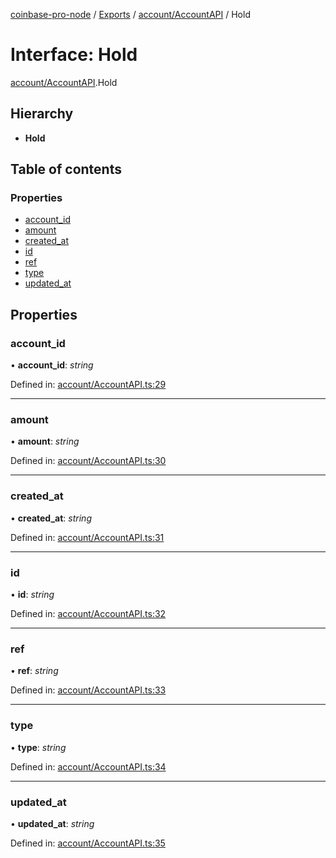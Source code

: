 [coinbase-pro-node](../README.md) / [Exports](../modules.md) / [account/AccountAPI](../modules/account_accountapi.md) / Hold

# Interface: Hold

[account/AccountAPI](../modules/account_accountapi.md).Hold

## Hierarchy

* **Hold**

## Table of contents

### Properties

- [account\_id](account_accountapi.hold.md#account_id)
- [amount](account_accountapi.hold.md#amount)
- [created\_at](account_accountapi.hold.md#created_at)
- [id](account_accountapi.hold.md#id)
- [ref](account_accountapi.hold.md#ref)
- [type](account_accountapi.hold.md#type)
- [updated\_at](account_accountapi.hold.md#updated_at)

## Properties

### account\_id

• **account\_id**: *string*

Defined in: [account/AccountAPI.ts:29](https://github.com/bennycode/coinbase-pro-node/blob/004782e/src/account/AccountAPI.ts#L29)

___

### amount

• **amount**: *string*

Defined in: [account/AccountAPI.ts:30](https://github.com/bennycode/coinbase-pro-node/blob/004782e/src/account/AccountAPI.ts#L30)

___

### created\_at

• **created\_at**: *string*

Defined in: [account/AccountAPI.ts:31](https://github.com/bennycode/coinbase-pro-node/blob/004782e/src/account/AccountAPI.ts#L31)

___

### id

• **id**: *string*

Defined in: [account/AccountAPI.ts:32](https://github.com/bennycode/coinbase-pro-node/blob/004782e/src/account/AccountAPI.ts#L32)

___

### ref

• **ref**: *string*

Defined in: [account/AccountAPI.ts:33](https://github.com/bennycode/coinbase-pro-node/blob/004782e/src/account/AccountAPI.ts#L33)

___

### type

• **type**: *string*

Defined in: [account/AccountAPI.ts:34](https://github.com/bennycode/coinbase-pro-node/blob/004782e/src/account/AccountAPI.ts#L34)

___

### updated\_at

• **updated\_at**: *string*

Defined in: [account/AccountAPI.ts:35](https://github.com/bennycode/coinbase-pro-node/blob/004782e/src/account/AccountAPI.ts#L35)
